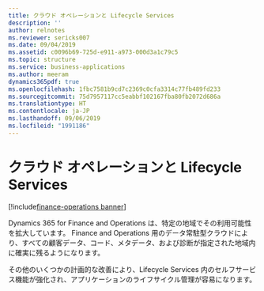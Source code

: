 ```yaml
---
title: クラウド オペレーションと Lifecycle Services
description: ''
author: relnotes
ms.reviewer: sericks007
ms.date: 09/04/2019
ms.assetid: c0096b69-725d-e911-a973-000d3a1c79c5
ms.topic: structure
ms.service: business-applications
ms.author: meeram
dynamics365pdf: true
ms.openlocfilehash: 1fbc7581b9cd7c2369c0cfa3314c77fb489fd233
ms.sourcegitcommit: 75d7957117cc5eabbf102167fba80fb2072d686a
ms.translationtype: HT
ms.contentlocale: ja-JP
ms.lasthandoff: 09/06/2019
ms.locfileid: "1991186"
---
```

# <a name="cloud-operations-and-lifecycle-services"></a>クラウド オペレーションと Lifecycle Services

[!include[finance-operations banner](../includes/finance-operations.md)]

<!--structure start-->
Dynamics 365 for Finance and Operations は、特定の地域でその利用可能性を拡大しています。 Finance and Operations 用のデータ常駐型クラウドにより、すべての顧客データ、コード、メタデータ、および診断が指定された地域内に確実に残るようになります。 

その他のいくつかの計画的な改善により、Lifecycle Services 内のセルフサービス機能が強化され、アプリケーションのライフサイクル管理が容易になります。
<!--structure end-->



